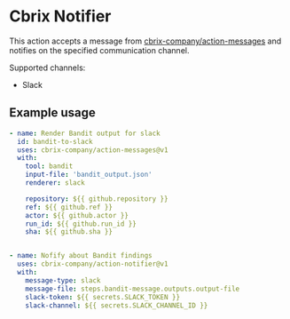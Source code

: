 # Cbrix Notifier

This action accepts a message from [cbrix-company/action-messages](https://github.com/cbrix-company/action-messages) and notifies on the specified communication channel.

Supported channels:
* Slack

## Example usage

```yaml
- name: Render Bandit output for slack
  id: bandit-to-slack
  uses: cbrix-company/action-messages@v1
  with:
    tool: bandit
    input-file: 'bandit_output.json'
    renderer: slack

    repository: ${{ github.repository }}
    ref: ${{ github.ref }}
    actor: ${{ github.actor }}
    run_id: ${{ github.run_id }}
    sha: ${{ github.sha }}


- name: Nofify about Bandit findings
  uses: cbrix-company/action-notifier@v1
  with:
    message-type: slack
    message-file: steps.bandit-message.outputs.output-file
    slack-token: ${{ secrets.SLACK_TOKEN }}
    slack-channel: ${{ secrets.SLACK_CHANNEL_ID }}
```
